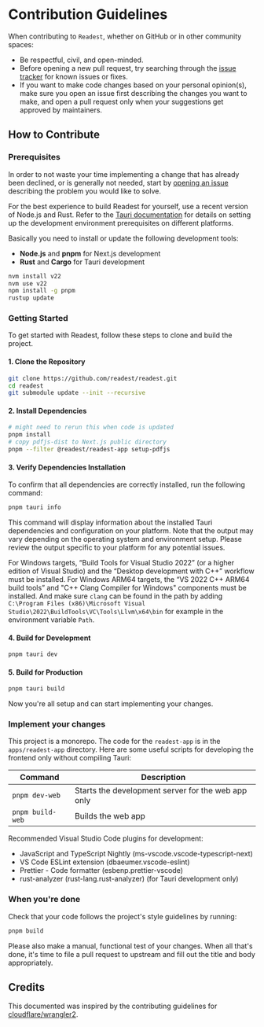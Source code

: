 # Contribution Guidelines

When contributing to `Readest`, whether on GitHub or in other community spaces:

- Be respectful, civil, and open-minded.
- Before opening a new pull request, try searching through the [issue tracker](https://github.com/chrox/readest/issues) for known issues or fixes.
- If you want to make code changes based on your personal opinion(s), make sure you open an issue first describing the changes you want to make, and open a pull request only when your suggestions get approved by maintainers.

## How to Contribute

### Prerequisites

In order to not waste your time implementing a change that has already been declined, or is generally not needed, start by [opening an issue](https://github.com/chrox/readest/issues/new/choose) describing the problem you would like to solve.

For the best experience to build Readest for yourself, use a recent version of Node.js and Rust. Refer to the [Tauri documentation](https://v2.tauri.app/start/prerequisites/) for details on setting up the development environment prerequisites on different platforms.

Basically you need to install or update the following development tools:

- **Node.js** and **pnpm** for Next.js development
- **Rust** and **Cargo** for Tauri development

```bash
nvm install v22
nvm use v22
npm install -g pnpm
rustup update
```

### Getting Started

To get started with Readest, follow these steps to clone and build the project.

#### 1. Clone the Repository

```bash
git clone https://github.com/readest/readest.git
cd readest
git submodule update --init --recursive
```

#### 2. Install Dependencies

```bash
# might need to rerun this when code is updated
pnpm install
# copy pdfjs-dist to Next.js public directory
pnpm --filter @readest/readest-app setup-pdfjs
```

#### 3. Verify Dependencies Installation

To confirm that all dependencies are correctly installed, run the following command:

```bash
pnpm tauri info
```

This command will display information about the installed Tauri dependencies and configuration on your platform. Note that the output may vary depending on the operating system and environment setup. Please review the output specific to your platform for any potential issues.

For Windows targets, “Build Tools for Visual Studio 2022” (or a higher edition of Visual Studio) and the “Desktop development with C++” workflow must be installed. For Windows ARM64 targets, the “VS 2022 C++ ARM64 build tools” and "C++ Clang Compiler for Windows" components must be installed. And make sure `clang` can be found in the path by adding `C:\Program Files (x86)\Microsoft Visual Studio\2022\BuildTools\VC\Tools\Llvm\x64\bin` for example in the environment variable `Path`.

#### 4. Build for Development

```bash
pnpm tauri dev
```

#### 5. Build for Production

```bash
pnpm tauri build
```

Now you're all setup and can start implementing your changes.

### Implement your changes

This project is a monorepo. The code for the `readest-app` is in the `apps/readest-app` directory. Here are some useful scripts for developing the frontend only without compiling Tauri:

| Command          | Description                                        |
| ---------------- | -------------------------------------------------- |
| `pnpm dev-web`   | Starts the development server for the web app only |
| `pnpm build-web` | Builds the web app                                 |

Recommended Visual Studio Code plugins for development:

- JavaScript and TypeScript Nightly (ms-vscode.vscode-typescript-next)
- VS Code ESLint extension (dbaeumer.vscode-eslint)
- Prettier - Code formatter (esbenp.prettier-vscode)
- rust-analyzer (rust-lang.rust-analyzer) (for Tauri development only)

### When you're done

Check that your code follows the project's style guidelines by running:

```bash
pnpm build
```

Please also make a manual, functional test of your changes. When all that's done, it's time to file a pull request to upstream and fill out the title and body appropriately.

## Credits

This documented was inspired by the contributing guidelines for [cloudflare/wrangler2](https://github.com/cloudflare/wrangler2/blob/main/CONTRIBUTING.md).
